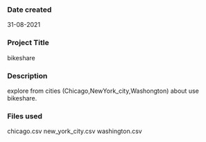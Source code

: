 
### Date created



31-08-2021


### Project Title



bikeshare


### Description



explore from cities (Chicago,NewYork_city,Washongton) about use bikeshare.


### Files used


chicago.csv
new_york_city.csv
washington.csv
